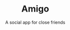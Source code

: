 ---
layout: portfolio
title: Amigo
subtitle: A social app for close friends
cover_image: cover_amigo.jpg
skills:
- iOS Dev
- Icon Design
---